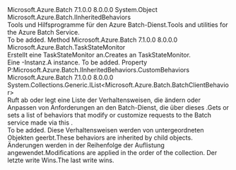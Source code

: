 <Type Name="Utilities" FullName="Microsoft.Azure.Batch.Utilities">
  <TypeSignature Language="C#" Value="public class Utilities : Microsoft.Azure.Batch.IInheritedBehaviors" />
  <TypeSignature Language="ILAsm" Value=".class public auto ansi beforefieldinit Utilities extends System.Object implements class Microsoft.Azure.Batch.IInheritedBehaviors" />
  <TypeSignature Language="DocId" Value="T:Microsoft.Azure.Batch.Utilities" />
  <TypeSignature Language="VB.NET" Value="Public Class Utilities&#xA;Implements IInheritedBehaviors" />
  <TypeSignature Language="F#" Value="type Utilities = class&#xA;    interface IInheritedBehaviors" />
  <AssemblyInfo>
    <AssemblyName>Microsoft.Azure.Batch</AssemblyName>
    <AssemblyVersion>7.1.0.0</AssemblyVersion>
    <AssemblyVersion>8.0.0.0</AssemblyVersion>
  </AssemblyInfo>
  <Base>
    <BaseTypeName>System.Object</BaseTypeName>
  </Base>
  <Interfaces>
    <Interface>
      <InterfaceName>Microsoft.Azure.Batch.IInheritedBehaviors</InterfaceName>
    </Interface>
  </Interfaces>
  <Docs>
    <summary>
            <span data-ttu-id="99064-101">Tools und Hilfsprogramme für den Azure Batch-Dienst.</span><span class="sxs-lookup"><span data-stu-id="99064-101">Tools and utilities for the Azure Batch Service.</span></span>
            </summary>
    <remarks>To be added.</remarks>
  </Docs>
  <Members>
    <Member MemberName="CreateTaskStateMonitor">
      <MemberSignature Language="C#" Value="public Microsoft.Azure.Batch.TaskStateMonitor CreateTaskStateMonitor ();" />
      <MemberSignature Language="ILAsm" Value=".method public hidebysig instance class Microsoft.Azure.Batch.TaskStateMonitor CreateTaskStateMonitor() cil managed" />
      <MemberSignature Language="DocId" Value="M:Microsoft.Azure.Batch.Utilities.CreateTaskStateMonitor" />
      <MemberSignature Language="VB.NET" Value="Public Function CreateTaskStateMonitor () As TaskStateMonitor" />
      <MemberSignature Language="F#" Value="member this.CreateTaskStateMonitor : unit -&gt; Microsoft.Azure.Batch.TaskStateMonitor" Usage="utilities.CreateTaskStateMonitor " />
      <MemberType>Method</MemberType>
      <AssemblyInfo>
        <AssemblyName>Microsoft.Azure.Batch</AssemblyName>
        <AssemblyVersion>7.1.0.0</AssemblyVersion>
        <AssemblyVersion>8.0.0.0</AssemblyVersion>
      </AssemblyInfo>
      <ReturnValue>
        <ReturnType>Microsoft.Azure.Batch.TaskStateMonitor</ReturnType>
      </ReturnValue>
      <Parameters />
      <Docs>
        <summary>
            <span data-ttu-id="99064-102">Erstellt eine TaskStateMonitor an.</span><span class="sxs-lookup"><span data-stu-id="99064-102">Creates an TaskStateMonitor.</span></span>
            </summary>
        <returns><span data-ttu-id="99064-103">Eine <see cref="T:Microsoft.Azure.Batch.TaskStateMonitor" />-Instanz.</span><span class="sxs-lookup"><span data-stu-id="99064-103">A <see cref="T:Microsoft.Azure.Batch.TaskStateMonitor" /> instance.</span></span></returns>
        <remarks>To be added.</remarks>
      </Docs>
    </Member>
    <Member MemberName="CustomBehaviors">
      <MemberSignature Language="C#" Value="public System.Collections.Generic.IList&lt;Microsoft.Azure.Batch.BatchClientBehavior&gt; CustomBehaviors { get; set; }" />
      <MemberSignature Language="ILAsm" Value=".property instance class System.Collections.Generic.IList`1&lt;class Microsoft.Azure.Batch.BatchClientBehavior&gt; CustomBehaviors" />
      <MemberSignature Language="DocId" Value="P:Microsoft.Azure.Batch.Utilities.CustomBehaviors" />
      <MemberSignature Language="VB.NET" Value="Public Property CustomBehaviors As IList(Of BatchClientBehavior)" />
      <MemberSignature Language="F#" Value="member this.CustomBehaviors : System.Collections.Generic.IList&lt;Microsoft.Azure.Batch.BatchClientBehavior&gt; with get, set" Usage="Microsoft.Azure.Batch.Utilities.CustomBehaviors" />
      <MemberType>Property</MemberType>
      <Implements>
        <InterfaceMember>P:Microsoft.Azure.Batch.IInheritedBehaviors.CustomBehaviors</InterfaceMember>
      </Implements>
      <AssemblyInfo>
        <AssemblyName>Microsoft.Azure.Batch</AssemblyName>
        <AssemblyVersion>7.1.0.0</AssemblyVersion>
        <AssemblyVersion>8.0.0.0</AssemblyVersion>
      </AssemblyInfo>
      <ReturnValue>
        <ReturnType>System.Collections.Generic.IList&lt;Microsoft.Azure.Batch.BatchClientBehavior&gt;</ReturnType>
      </ReturnValue>
      <Docs>
        <summary>
            <span data-ttu-id="99064-104">Ruft ab oder legt eine Liste der Verhaltensweisen, die ändern oder Anpassen von Anforderungen an den Batch-Dienst, die über dieses <see cref="T:Microsoft.Azure.Batch.Utilities" />.</span><span class="sxs-lookup"><span data-stu-id="99064-104">Gets or sets a list of behaviors that modify or customize requests to the Batch service made via this <see cref="T:Microsoft.Azure.Batch.Utilities" />.</span></span>
            </summary>
        <value>To be added.</value>
        <remarks>
          <para><span data-ttu-id="99064-105">Diese Verhaltensweisen werden von untergeordneten Objekten geerbt.</span><span class="sxs-lookup"><span data-stu-id="99064-105">These behaviors are inherited by child objects.</span></span></para>
          <para><span data-ttu-id="99064-106">Änderungen werden in der Reihenfolge der Auflistung angewendet.</span><span class="sxs-lookup"><span data-stu-id="99064-106">Modifications are applied in the order of the collection.</span></span> <span data-ttu-id="99064-107">Der letzte write Wins.</span><span class="sxs-lookup"><span data-stu-id="99064-107">The last write wins.</span></span></para>
        </remarks>
      </Docs>
    </Member>
  </Members>
</Type>